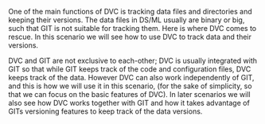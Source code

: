 One of the main functions of DVC is tracking data files and
directories and keeping their versions. The data files in DS/ML
usually are binary or big, such that GIT is not suitable for tracking
them. Here is where DVC comes to rescue. In this scenario we will see
how to use DVC to track data and their versions.

DVC and GIT are not exclusive to each-other; DVC is usually integrated
with GIT so that while GIT keeps track of the code and configuration
files, DVC keeps track of the data. However DVC can also work
independently of GIT, and this is how we will use it in this scenario,
(for the sake of simplicity, so that we can focus on the basic
features of DVC). In later scenarios we will also see how DVC works
together with GIT and how it takes advantage of GITs versioning
features to keep track of the data versions.
